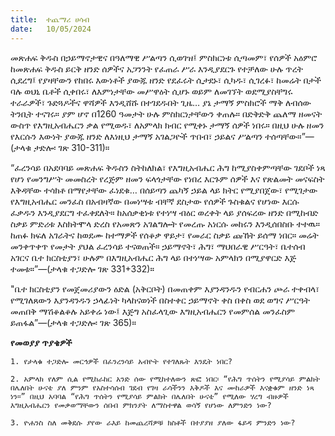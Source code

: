 ```yaml
---
title:  ተጨማሪ ሀሳብ
date:   10/05/2024
---
```


መጽሐፍ ቅዱስ በኃይማኖታዊና በዓለማዊ ሥልጣን ሲወገዝ፤ ምስክርነቱ ሲጣመም፣ የሰዎች አዕምሮ ከመጽሐፍ ቅዱስ ይርቅ ዘንድ ሰዎችና አጋንንት የፈጠራ ሥራ እንዲያደርጉ የተቻለው ሁሉ ጥረት ሲደረግ፤ የያዛቸውን የከበሩ እውነቶች ያውጁ ዘንድ የደፈሩት ሲታደኑ፣ ሲካዱ፣ ሲገረፉ፣ ከመሬት በታች ባሉ ወህኒ ቤቶች ሲቀበሩ፣ ለእምነታቸው መሥዋዕት ሲሆኑ ወይም ለመገኘት ወደሚያስቸግሩ ተራራዎች፣ ጉድጓዶችና ዋሻዎች እንዲሸሹ በተገደዱበት ጊዜ… ያኔ ታማኝ ምስክሮች ማቅ ለብሰው ትንቢት ተናገሩ። ያም ሆኖ በ1260 ዓመታት ሁሉ ምስክርነታቸውን ቀጠሉ። በድቅድቅ ጨለማ ዘመናት ውስጥ የእግዚአብሔርን ቃል የሚወዱ፣ ለአምላክ ክብር የሚቀኑ ታማኝ ሰዎች ነበሩ። በዚህ ሁሉ ዘመን የእርሱን እውነት ያውጁ ዘንድ ለእነዚህ ታማኝ አገልጋዮች ጥበብ፣ ኃይልና ሥልጣን ተሰጣቸው።”—(ታላቁ ታድሎ፡ ገጽ 310-311)።

“ፈረንሳይ በአደባባይ መጽሐፍ ቅዱስን ስትከለክል፣ የእግዚአብሔር ሕግ ከሚያስቀምጣቸው ገደቦች ነጻ የሆነ የመንግሥት መመስረት የረጅም ዘመን ፍላጎታቸው የነበረ እርጉም ሰዎች እና የጽልመት መናፍስት እቅዳቸው ተሳክቶ በማየታቸው ፈነደቁ… በሰይጣን ጨካኝ ኃይል ላይ ክትር የሚያበጀው፣ የሚገታው የእግዚአብሔር መንፈስ በአብዛኛው በመነሣቱ ብቸኛ ደስታው የሰዎች ጉስቁልና የሆነው እርሱ ፈቃዱን እንዲያደርግ ተፈቀደለት። ከአሰቃቂነቱ የተነሣ ብዕር ወረቀት ላይ ያሰፍረው ዘንድ በሚከብድ ስቃይ ምድሪቱ እስክትሞላ ድረስ የአመጽን አገልግሎት የመረጡ አነርሱ መከሩን እንዲሰበስቡ ተተዉ። ከጠፉ ክፍለ አገራትና ከወደሙ ከተማዎች የሰቆቃ ዋይታ፣ የመራር ስቃይ ጩኸት ይሰማ ነበር። መሬት መንቀጥቀጥ የመታት ያህል ፈረንሳይ ተናወጠች። ኃይማኖት፣ ሕግ፣ ማህበራዊ ሥርዓት፣ ቤተሰብ አገርና ቤተ ክርስቲያን፣ ሁሉም በእግዚአብሔር ሕግ ላይ በተነሣው አምላክን በሚያዋርድ እጅ ተመቱ።”—(ታላቁ ተጋድሎ ገጽ 331+332)።

"ቤተ ክርስቲያን የመጀመሪያውን ዕድል (አቅርቦት) በመጠቀም እያንዳንዱን የብርሐን ጮራ ተቀብላ፣ የሚገለጸውን እያንዳንዱን ኃላፊነት ካላከናወነች በስተቀር ኃይማኖት ቀስ በቀስ ወደ ወግና ሥርዓት መጠበቅ ማሽቆልቆሉ አይቀሬ ነው፤ እጅግ አስፈላጊው እግዚአብሔርን የመምሰል መንፈስም ይጠፋል”—(ታላቁ ተጋድሎ፡ ገጽ 365)።


**የመወያያ ጥያቄዎች**

`1. የታላቁ ተጋድሎ መርኅዎች በፈንረንሳይ አብዮት የተገለጹት እንዴት ነበር?`

`2. አምላክ የለም ሲል የሚከራከር አንድ ሰው የሚከተለውን ጽፎ ነበር፡ “የሕግ ጥሰትን የሚያሳይ ምልክት በሌለበት ሁናቴ ያለ ምንም የአስተሳሰብ ገደብ የገዛ ራሳችንን እቅዶች እና ሙከራዎች እናቋቁም ዘንድ ነጻ ነን።” በዚህ አባባል “የሕግ ጥሰትን የሚያሳይ ምልክት በሌለበት ሁናቴ” የሚለው ሃረግ ብዙዎች እግዚአብሔርን የመቃወማቸውን ሰበብ ምክንያት ለማስተዋል ወሳኝ የሆነው ለምንድን ነው?`

`3. ዮሐንስ ስለ መቅደሱ ያየው ራእይ ከመጨረሻዎቹ ክስቶች በተያያዘ ያለው ፋይዳ ምንድን ነው?`